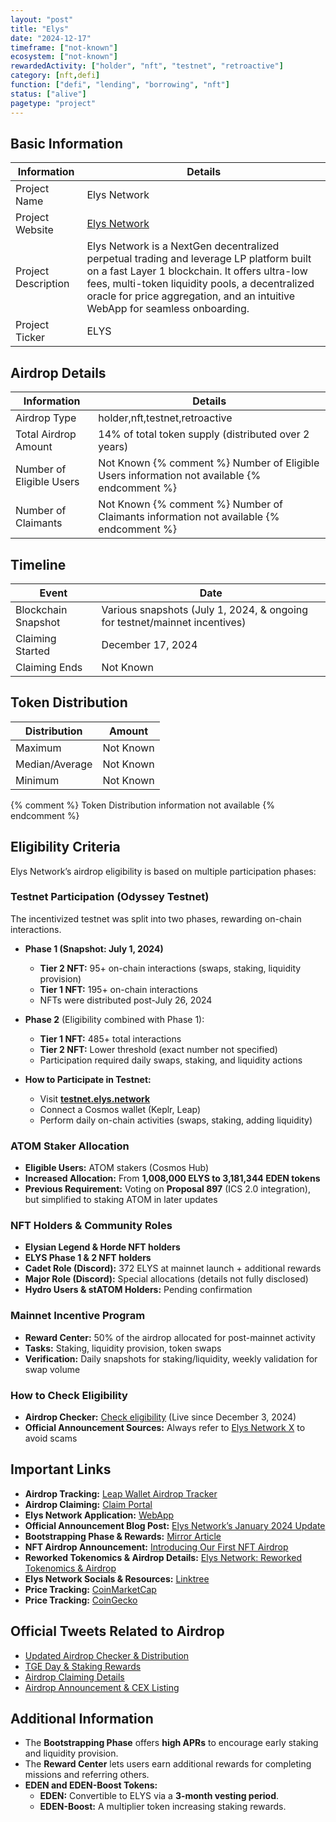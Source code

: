 ```yaml
---
layout: "post"
title: "Elys"
date: "2024-12-17"
timeframe: ["not-known"]
ecosystem: ["not-known"]
rewardedActivity: ["holder", "nft", "testnet", "retroactive"]
category: [nft,defi]
function: ["defi", "lending", "borrowing", "nft"]
status: ["alive"]
pagetype: "project"
---
```


## Basic Information

| Information         | Details                                                                                                                                                                                                                                                                      |
| ------------------- | ---------------------------------------------------------------------------------------------------------------------------------------------------------------------------------------------------------------------------------------------------------------------------- |
| Project Name        | Elys Network                                                                                                                                                                                                                                                                 |
| Project Website     | [Elys Network](https://elys.network/)                                                                                                                                                                                                                                        |
| Project Description | Elys Network is a NextGen decentralized perpetual trading and leverage LP platform built on a fast Layer 1 blockchain. It offers ultra-low fees, multi-token liquidity pools, a decentralized oracle for price aggregation, and an intuitive WebApp for seamless onboarding. |
| Project Ticker      | ELYS                                                                                                                                                                                                                                                                         |

## Airdrop Details

| Information              | Details                                                                                     |
| ------------------------ | ------------------------------------------------------------------------------------------- |
| Airdrop Type             | holder,nft,testnet,retroactive                                                              |
| Total Airdrop Amount     | 14% of total token supply (distributed over 2 years)                                        |
| Number of Eligible Users | Not Known {% comment %} Number of Eligible Users information not available {% endcomment %} |
| Number of Claimants      | Not Known {% comment %} Number of Claimants information not available {% endcomment %}      |

## Timeline

| Event               | Date                                                                       |
| ------------------- | -------------------------------------------------------------------------- |
| Blockchain Snapshot | Various snapshots (July 1, 2024, & ongoing for testnet/mainnet incentives) |
| Claiming Started    | December 17, 2024                                                          |
| Claiming Ends       | Not Known                                                                  |

## Token Distribution

| Distribution   | Amount    |
| -------------- | --------- |
| Maximum        | Not Known |
| Median/Average | Not Known |
| Minimum        | Not Known |

{% comment %} Token Distribution information not available {% endcomment %}

## Eligibility Criteria

Elys Network’s airdrop eligibility is based on multiple participation phases:

### **Testnet Participation (Odyssey Testnet)**

The incentivized testnet was split into two phases, rewarding on-chain interactions.

- **Phase 1 (Snapshot: July 1, 2024)**

  - **Tier 2 NFT:** 95+ on-chain interactions (swaps, staking, liquidity provision)
  - **Tier 1 NFT:** 195+ on-chain interactions
  - NFTs were distributed post-July 26, 2024

- **Phase 2** (Eligibility combined with Phase 1):

  - **Tier 1 NFT:** 485+ total interactions
  - **Tier 2 NFT:** Lower threshold (exact number not specified)
  - Participation required daily swaps, staking, and liquidity actions

- **How to Participate in Testnet:**
  - Visit **[testnet.elys.network](https://testnet.elys.network)**
  - Connect a Cosmos wallet (Keplr, Leap)
  - Perform daily on-chain activities (swaps, staking, adding liquidity)

### **ATOM Staker Allocation**

- **Eligible Users:** ATOM stakers (Cosmos Hub)
- **Increased Allocation:** From **1,008,000 ELYS to 3,181,344 EDEN tokens**
- **Previous Requirement:** Voting on **Proposal 897** (ICS 2.0 integration), but simplified to staking ATOM in later updates

### **NFT Holders & Community Roles**

- **Elysian Legend & Horde NFT holders**
- **ELYS Phase 1 & 2 NFT holders**
- **Cadet Role (Discord):** 372 ELYS at mainnet launch + additional rewards
- **Major Role (Discord):** Special allocations (details not fully disclosed)
- **Hydro Users & stATOM Holders:** Pending confirmation

### **Mainnet Incentive Program**

- **Reward Center:** 50% of the airdrop allocated for post-mainnet activity
- **Tasks:** Staking, liquidity provision, token swaps
- **Verification:** Daily snapshots for staking/liquidity, weekly validation for swap volume

### **How to Check Eligibility**

- **Airdrop Checker:** [Check eligibility](https://airdrop.elys.network) (Live since December 3, 2024)
- **Official Announcement Sources:** Always refer to [Elys Network X](https://x.com/elys_network) to avoid scams

## Important Links

- **Airdrop Tracking:** [Leap Wallet Airdrop Tracker](https://cosmos.leapwallet.io/airdrops)
- **Airdrop Claiming:** [Claim Portal](https://airdrop.elys.network)
- **Elys Network Application:** [WebApp](https://app.elys.network)
- **Official Announcement Blog Post:** [Elys Network’s January 2024 Update](https://elysnetwork.medium.com/elys-networks-january-2024-update-testnet-airdrop-and-more-f842f7452a20)
- **Bootstrapping Phase & Rewards:** [Mirror Article](https://mirror.xyz/elys-network.eth/crB8IIyBmN1BDhhJ0x5uOvKiwrKibC16vWafXi7SkAo)
- **NFT Airdrop Announcement:** [Introducing Our First NFT Airdrop](https://mirror.xyz/elys-network.eth/rdGQUK54uKZAHPrrVsdBlE_j4ZiQX0vGAe0u8uSbwEw)
- **Reworked Tokenomics & Airdrop Details:** [Elys Network: Reworked Tokenomics & Airdrop](https://mirror.xyz/elys-network.eth/YbCsO4mjXfCLmNvujCGqfL5oIz1w9_hERpEoEf4q1hc)
- **Elys Network Socials & Resources:** [Linktree](https://linktr.ee/elysnetwork)
- **Price Tracking:** [CoinMarketCap](https://coinmarketcap.com/currencies/elys-network)
- **Price Tracking:** [CoinGecko](https://www.coingecko.com/en/coins/elys-network)

## Official Tweets Related to Airdrop

- [Updated Airdrop Checker & Distribution](https://x.com/elys_network/status/1864087777459212453)
- [TGE Day & Staking Rewards](https://x.com/elys_network/status/1868635650141888696)
- [Airdrop Claiming Details](https://x.com/elys_network/status/1869177238333338108)
- [Airdrop Announcement & CEX Listing](https://x.com/elys_network/status/1868956707084550584)

## Additional Information

- The **Bootstrapping Phase** offers **high APRs** to encourage early staking and liquidity provision.
- The **Reward Center** lets users earn additional rewards for completing missions and referring others.
- **EDEN and EDEN-Boost Tokens:**
  - **EDEN:** Convertible to ELYS via a **3-month vesting period**.
  - **EDEN-Boost:** A multiplier token increasing staking rewards.